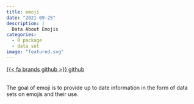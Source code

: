 ```yaml
---
title: emoji
date: "2021-09-25"
description: |
  Data About Emojis
categories:
  - R package
  - data set
image: "featured.svg"
---
```


<div class="project-buttons">
<a href="https://github.com/EmilHvitfeldt/emoji">
  {{< fa brands github >}} github
</a>
</div>
<br>

The goal of emoji is to provide up to date information in the form of data sets on emojis and their use.
